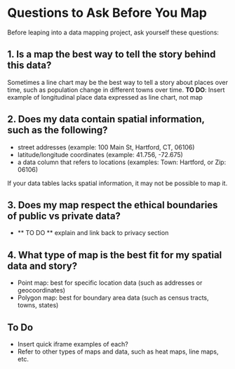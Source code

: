 # Questions to Ask Before You Map

Before leaping into a data mapping project, ask yourself these questions:

## 1. Is a map the best way to tell the story behind this data?

Sometimes a line chart may be the best way to tell a story about places over time, such as population change in different towns over time.
**TO DO**: Insert example of longitudinal place data expressed as line chart, not map

## 2. Does my data contain spatial information, such as the following?

- street addresses (example: 100 Main St, Hartford, CT, 06106)
- latitude/longitude coordinates (example: 41.756, -72.675)
- a data column that refers to locations (examples: Town: Hartford, or Zip: 06106)

If your data tables lacks spatial information, it may not be possible to map it.

## 3. Does my map respect the ethical boundaries of public vs private data?

- ** TO DO ** explain and link back to privacy section

## 4. What type of map is the best fit for my spatial data and story?

- Point map: best for specific location data (such as addresses or geocoordinates)
- Polygon map: best for boundary area data (such as census tracts, towns, states)

**To Do**
-
- Insert quick iframe examples of each?
- Refer to other types of maps and data, such as heat maps, line maps, etc.
